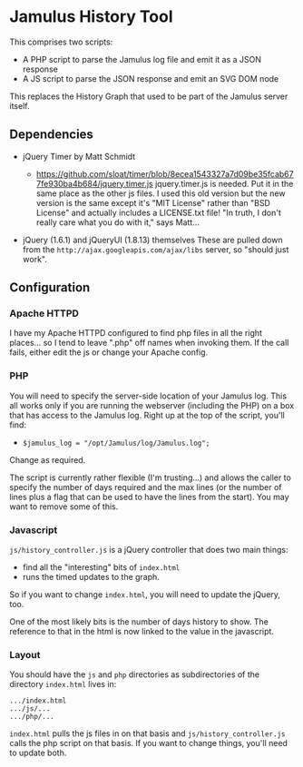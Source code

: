 # Jamulus History Tool

This comprises two scripts:
* A PHP script to parse the Jamulus log file and emit it as a JSON response
* A JS script to parse the JSON response and emit an SVG DOM node

This replaces the History Graph that used to be part of the Jamulus server itself.

## Dependencies

* jQuery Timer by Matt Schmidt
  * https://github.com/sloat/timer/blob/8ecea1543327a7d09be35fcab677fe930ba4b684/jquery.timer.js
    jquery.timer.js is needed.  Put it in the same place as the other js files.  I used this old version
    but the new version is the same except it's "MIT License" rather than "BSD License" and actually includes
    a LICENSE.txt file!  "In truth, I don't really care what you do with it," says Matt...

* jQuery (1.6.1) and jQueryUI (1.8.13) themselves
  These are pulled down from the `http://ajax.googleapis.com/ajax/libs` server, so "should just work".

## Configuration

### Apache HTTPD

I have my Apache HTTPD configured to find php files in all the right places... so I tend to leave ".php" off names
when invoking them.  If the call fails, either edit the js or change your Apache config. 

### PHP
You will need to specify the server-side location of your Jamulus log.
This all works only if you are running the webserver (including the PHP) on a box that has access to the Jamulus log.
Right up at the top of the script, you'll find:
* `$jamulus_log = "/opt/Jamulus/log/Jamulus.log";`

Change as required.

The script is currently rather flexible (I'm trusting...) and allows the caller to specify the number
of days required and the max lines (or the number of lines plus a flag that can be used to have the lines from the start).
You may want to remove some of this.

### Javascript
`js/history_controller.js` is a jQuery controller that does two main things:
* find all the "interesting" bits of `index.html`
* runs the timed updates to the graph.

So if you want to change `index.html`, you will need to update the jQuery, too.

One of the most likely bits is the number of days history to show.  The reference to that in the html is now
linked to the value in the javascript.

### Layout
You should have the `js` and `php` directories as subdirectories of the directory `index.html` lives in:
```
.../index.html
.../js/...
.../php/...
```
`index.html` pulls the js files in on that basis and `js/history_controller.js` calls the php script on that basis.
If you want to change things, you'll need to update both.
